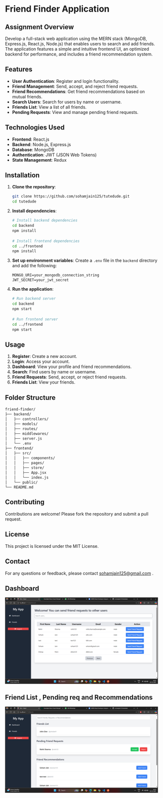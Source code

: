 # Friend Finder Application

## Assignment Overview

Develop a full-stack web application using the MERN stack (MongoDB, Express.js, React.js, Node.js) that enables users to search and add friends. The application features a simple and intuitive frontend UI, an optimized backend for performance, and includes a friend recommendation system.

## Features

- **User Authentication**: Register and login functionality.
- **Friend Management**: Send, accept, and reject friend requests.
- **Friend Recommendations**: Get friend recommendations based on mutual friends.
- **Search Users**: Search for users by name or username.
- **Friends List**: View a list of all friends.
- **Pending Requests**: View and manage pending friend requests.

## Technologies Used

- **Frontend**: React.js
- **Backend**: Node.js, Express.js
- **Database**: MongoDB
- **Authentication**: JWT (JSON Web Tokens)
- **State Management**: Redux

## Installation

1. **Clone the repository**:

   ```bash
   git clone https://github.com/sohamjain125/tutedude.git
   cd tutedude
   ```

2. **Install dependencies**:

   ```bash
   # Install backend dependencies
   cd backend
   npm install

   # Install frontend dependencies
   cd ../frontend
   npm install
   ```

3. **Set up environment variables**:
   Create a `.env` file in the `backend` directory and add the following:

   ```env
   MONGO_URI=your_mongodb_connection_string
   JWT_SECRET=your_jwt_secret
   ```

4. **Run the application**:

   ```bash
   # Run backend server
   cd backend
   npm start

   # Run frontend server
   cd ../frontend
   npm start
   ```

## Usage

1. **Register**: Create a new account.
2. **Login**: Access your account.
3. **Dashboard**: View your profile and friend recommendations.
4. **Search**: Find users by name or username.
5. **Friend Requests**: Send, accept, or reject friend requests.
6. **Friends List**: View your friends.

## Folder Structure

```
friend-finder/
├── backend/
│   ├── controllers/
│   ├── models/
│   ├── routes/
│   ├── middlewares/
│   ├── server.js
│   └── .env
├── frontend/
│   ├── src/
│   │   ├── components/
│   │   ├── pages/
│   │   ├── store/
│   │   ├── App.jsx
│   │   └── index.js
│   └── public/
└── README.md
```

## Contributing

Contributions are welcome! Please fork the repository and submit a pull request.

## License

This project is licensed under the MIT License.

## Contact

For any questions or feedback, please contact sohamjain125@gmail.com .

## Dashboard

![alt text](image.png)

## Friend List , Pending req and Recommendations

![alt text](image-1.png)
